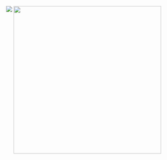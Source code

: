 <img src="https://github-readme-stats.vercel.app/api?username=nchen909" style="display: inline-block; vertical-align: top;"/>
<img src="https://wakatime.com/share/@06a5eaae-7467-4367-8d79-08e050400083/1bcc6eca-abc9-4ab3-aca8-b36abaf6ba26.svg" width="400" style="display: inline-block; vertical-align: top;"/>
